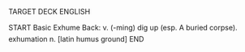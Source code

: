 TARGET DECK
ENGLISH

START
Basic
Exhume
Back: v. (-ming) dig up (esp. A buried corpse).  exhumation n. [latin humus ground]
END

